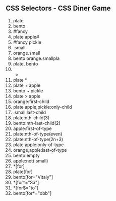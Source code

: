 ## CSS Selectors - CSS Diner Game

1. plate
2. bento
3. #fancy
4. plate apple#
5. #fancy pickle
6. .small
7. orange.small
8. bento orange.smallpla
9. plate, bento
10. *
11. plate *
12. plate + apple
13. bento ~ pickle
14. plate > apple
15. orange:first-child
16. plate apple,pickle:only-child
17. .small:last-child
18. plate:nth-child(3)
19. bento:nth-last-child(2)
20. apple:first-of-type
21. plate:nth-of-type(even)
22. plate:nth-of-type(2n+3)
23. plate apple:only-of-type
24. orange,apple:last-of-type
25. bento:empty
26. apple:not(.small)
27. *[for]
28. plate[for]
29. bento[for="Vitaly"]
30. *[for^="Sa"]
31. *[for$="to"]
32. bento[for*="obb"]
